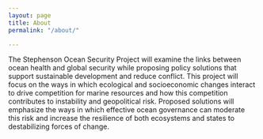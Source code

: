 ```yaml
---
layout: page
title: About
permalink: "/about/"

---
```

The Stephenson Ocean Security Project will examine the links between ocean health and global security while proposing policy solutions that support sustainable development and reduce conflict.  This project will focus on the ways in which ecological and socioeconomic changes interact to drive competition for marine resources and how this competition contributes to instability and geopolitical risk.  Proposed solutions will emphasize the ways in which effective ocean governance can moderate this risk and increase the resilience of both ecosystems and states to destabilizing forces of change.